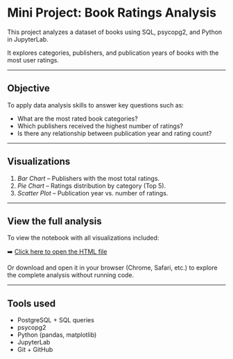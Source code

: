 # Mini Project: Book Ratings Analysis

This project analyzes a dataset of books using SQL, psycopg2, and Python in JupyterLab.

It explores categories, publishers, and publication years of books with the most user ratings.

---

## Objective

To apply data analysis skills to answer key questions such as:
- What are the most rated book categories?
- Which publishers received the highest number of ratings?
- Is there any relationship between publication year and rating count?

---

## Visualizations

1. *Bar Chart* – Publishers with the most total ratings.
2. *Pie Chart* – Ratings distribution by category (Top 5).
3. *Scatter Plot* – Publication year vs. number of ratings.

---

## View the full analysis

To view the notebook with all visualizations included:

➡️ [Click here to open the HTML file](./final_version.html)

Or download and open it in your browser (Chrome, Safari, etc.) to explore the complete analysis without running code.

---

## Tools used

- PostgreSQL + SQL queries
- psycopg2
- Python (pandas, matplotlib)
- JupyterLab
- Git + GitHub
